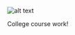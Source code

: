 ![alt text](https://pb.edu.pl/chec2020/wp-content/uploads/sites/47/2020/05/ksucta-baner.jpg)

College course work!
